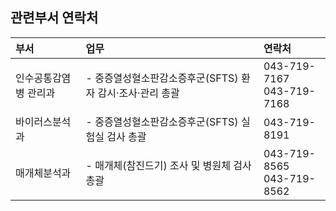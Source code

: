 ## 관련부서 연락처

| 부서 | 업무 | 연락처 |
| :------------------- | :----------------------------------------------------------------------------------------------------------------------------------------------------------------------------------- | :----------- |
| 인수공통감염병 관리과 | - 중증열성혈소판감소증후군(SFTS) 환자 감시·조사·관리 총괄 | 043-719-7167<br>043-719-7168 |
| 바이러스분석과 | - 중증열성혈소판감소증후군(SFTS) 실험실 검사 총괄 | 043-719-8191 |
| 매개체분석과 | - 매개체(참진드기) 조사 및 병원체 검사 총괄 | 043-719-8565<br>043-719-8562 |